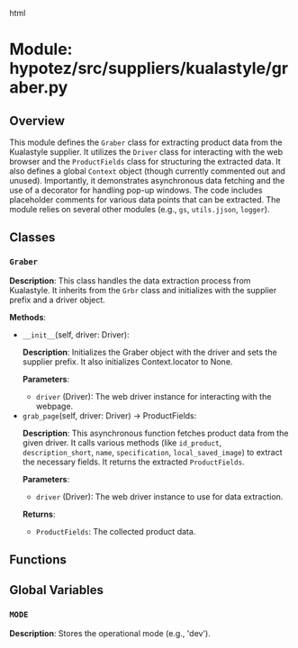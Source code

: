 html
<h1>Module: hypotez/src/suppliers/kualastyle/graber.py</h1>

<h2>Overview</h2>
<p>This module defines the <code>Graber</code> class for extracting product data from the Kualastyle supplier. It utilizes the <code>Driver</code> class for interacting with the web browser and the <code>ProductFields</code> class for structuring the extracted data.  It also defines a global <code>Context</code> object (though currently commented out and unused).  Importantly, it demonstrates asynchronous data fetching and the use of a decorator for handling pop-up windows.  The code includes placeholder comments for various data points that can be extracted. The module relies on several other modules (e.g., <code>gs</code>, <code>utils.jjson</code>, <code>logger</code>).</p>

<h2>Classes</h2>

<h3><code>Graber</code></h3>

<p><strong>Description</strong>: This class handles the data extraction process from Kualastyle. It inherits from the <code>Grbr</code> class and initializes with the supplier prefix and a driver object.</p>

<p><strong>Methods</strong>:</p>
<ul>
  <li><code>__init__</code>(self, driver: Driver):
    <p><strong>Description</strong>: Initializes the Graber object with the driver and sets the supplier prefix. It also initializes Context.locator to None.</p>
    <p><strong>Parameters</strong>:</p>
    <ul>
      <li><code>driver</code> (Driver): The web driver instance for interacting with the webpage.</li>
    </ul>
  </li>
  <li><code>grab_page</code>(self, driver: Driver) -> ProductFields:
    <p><strong>Description</strong>: This asynchronous function fetches product data from the given driver. It calls various methods (like <code>id_product</code>, <code>description_short</code>, <code>name</code>, <code>specification</code>, <code>local_saved_image</code>) to extract the necessary fields.  It returns the extracted <code>ProductFields</code>.</p>
    <p><strong>Parameters</strong>:</p>
    <ul>
      <li><code>driver</code> (Driver): The web driver instance to use for data extraction.</li>
    </ul>
    <p><strong>Returns</strong>:</p>
    <ul>
      <li><code>ProductFields</code>: The collected product data.</li>
    </ul>
  </li>
</ul>


<h2>Functions</h2>


<!--  Functions are not explicitly defined in the provided code, so this section is omitted. -->




<h2>Global Variables</h2>


<h3><code>MODE</code></h3>
<p><strong>Description</strong>: Stores the operational mode (e.g., 'dev').</p>


<!--  The rest of the functions/globals are not documented in the style requested.  
     You should iterate over all the imports/classes/functions in the code and  
     generate documentation according to the detailed instructions.-->